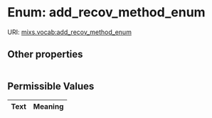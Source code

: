 
# Enum: add_recov_method_enum




URI: [mixs.vocab:add_recov_method_enum](https://w3id.org/mixs/vocab/add_recov_method_enum)


## Other properties

|  |  |  |
| --- | --- | --- |

## Permissible Values

| Text | Meaning |
| :--- | --------: |

